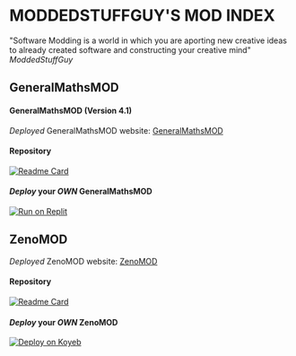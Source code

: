 # MODDEDSTUFFGUY'S MOD INDEX
"Software Modding is a world in which you are aporting new creative ideas to already created software and constructing your creative mind"
*ModdedStuffGuy*

## GeneralMathsMOD
#### **GeneralMathsMOD** (Version **4.1**) 
*Deployed* GeneralMathsMOD website: [GeneralMathsMOD](https://generalm4ths.peroorep.repl.co/)
#### Repository
[![Readme Card](https://github-readme-stats.vercel.app/api/pin/?username=moddedstuffguy&repo=GeneralMathsMOD&theme=synthwave)](https://github.com/moddedstuffguy/GeneralMathsMOD)
#### *Deploy* your ***OWN* GeneralMathsMOD**
[![Run on Replit](https://raw.githubusercontent.com/BinBashBanana/deploy-buttons/master/buttons/remade/replit.svg)](https://replit.com/github/moddedstuffguy/GeneralMathsMOD)

## ZenoMOD
*Deployed* ZenoMOD website: [ZenoMOD](https://zeno-mod-moddedstuffguy.koyeb.app/)
#### Repository
[![Readme Card](https://github-readme-stats.vercel.app/api/pin/?username=moddedstuffguy&repo=ZenoMOD&theme=cobalt)](https://github.com/moddedstuffguy/ZenoMOD)
#### *Deploy* your ***OWN* ZenoMOD**
[![Deploy on Koyeb](https://raw.githubusercontent.com/BinBashBanana/deploy-buttons/master/buttons/remade/koyeb.svg)](https://app.koyeb.com/deploy?type=git&repository=github.com/moddedstuffguy/ZenoMOD&branch=main&name=ZenoMOD)
